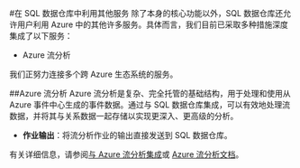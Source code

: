 <properties
   pageTitle="使用 SQL 数据仓库构建集成解决方案 | Azure"
   description="用于集成 SQL 数据仓库的工具以及提供相应解决方案的合作伙伴。"
   services="sql-data-warehouse"
   documentationCenter="NA"
   authors="lodipalm"
   manager="barbkess"
   editor=""/>

<tags
   ms.service="sql-data-warehouse"
   ms.devlang="NA"
   ms.topic="article"
   ms.tgt_pltfrm="NA"
   ms.workload="data-services"
   ms.date="05/31/2016"
   wacn.date="08/15/2016"
   ms.author="lodipalm;barbkess;sonyama"/>

#在 SQL 数据仓库中利用其他服务
除了本身的核心功能以外，SQL 数据仓库还允许用户利用 Azure 中的其他许多服务。具体而言，我们目前已采取多种措施深度集成了以下服务：

+ Azure 流分析

我们正努力连接多个跨 Azure 生态系统的服务。


##Azure 流分析
Azure 流分析是复杂、完全托管的基础结构，用于处理和使用从 Azure 事件中心生成的事件数据。通过与 SQL 数据仓库集成，可以有效地处理流数据，并将其与关系数据一起存储以实现更深入、更高级的分析。

+ **作业输出**：将流分析作业的输出直接发送到 SQL 数据仓库。

有关详细信息，请参阅[与 Azure 流分析集成](/documentation/articles/sql-data-warehouse-integrate-azure-stream-analytics/)或 [Azure 流分析文档](/documentation/services/stream-analytics/)。

<!--Image references-->

<!--Article references-->
[development overview]: /documentation/articles/sql-data-warehouse-overview-develop/

[Azure Data Factory]: /documentation/articles/sql-data-warehouse-integrate-azure-data-factory/
[Azure Machine Learning]: /documentation/articles/sql-data-warehouse-integrate-azure-machine-learning/
[Azure Stream Analytics]: /documentation/articles/sql-data-warehouse-integrate-azure-stream-analytics/
[Power BI]: /documentation/articles/sql-data-warehouse-integrate-power-bi/

<!--MSDN references-->

<!--Other Web references-->

<!---HONumber=Mooncake_0808_2016-->